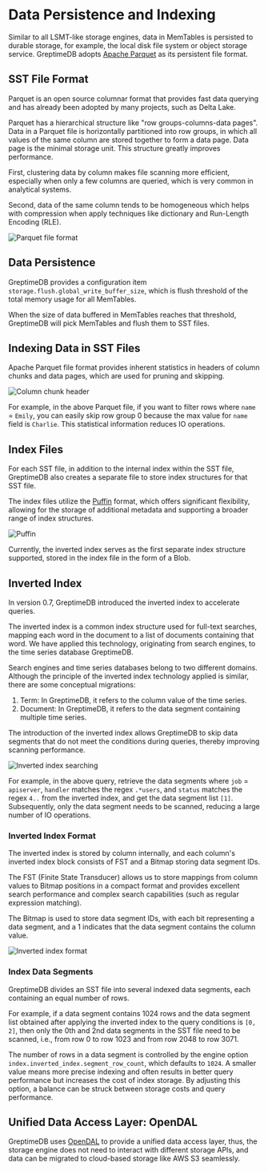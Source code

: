 # Data Persistence and Indexing

Similar to all LSMT-like storage engines, data in MemTables is persisted to durable storage, for example, the local disk file system or object storage service. GreptimeDB adopts [Apache Parquet][1] as its persistent file format.

## SST File Format

Parquet is an open source columnar format that provides fast data querying and has already been adopted by many projects, such as Delta Lake.

Parquet has a hierarchical structure like "row groups-columns-data pages". Data in a Parquet file is horizontally partitioned into row groups, in which all values of the same column are stored together to form a data page. Data page is the minimal storage unit. This structure greatly improves performance.

First, clustering data by column makes file scanning more efficient, especially when only a few columns are queried, which is very common in analytical systems.

Second, data of the same column tends to be homogeneous which helps with compression when apply techniques like dictionary and Run-Length Encoding (RLE).

![Parquet file format](/parquet-file-format.png)

## Data Persistence

GreptimeDB provides a configuration item `storage.flush.global_write_buffer_size`, which is flush threshold of the total memory usage for all MemTables.

When the size of data buffered in MemTables reaches that threshold, GreptimeDB will pick MemTables and flush them to SST files.

## Indexing Data in SST Files

Apache Parquet file format provides inherent statistics in headers of column chunks and data pages, which are used for pruning and skipping.

![Column chunk header](/column-chunk-header.png)

For example, in the above Parquet file, if you want to filter rows where `name` = `Emily`, you can easily skip row group 0 because the max value for `name` field is `Charlie`. This statistical information reduces IO operations.

## Index Files

For each SST file, in addition to the internal index within the SST file, GreptimeDB also creates a separate file to store  index structures for that SST file.

The index files utilize the [Puffin][3] format, which offers significant flexibility, allowing for the storage of additional metadata and supporting a broader range of index structures.

![Puffin](/puffin.png)

Currently, the inverted index serves as the first separate index structure supported, stored in the index file in the form of a Blob.

## Inverted Index

In version 0.7, GreptimeDB introduced the inverted index to accelerate queries.

The inverted index is a common index structure used for full-text searches, mapping each word in the document to a list of documents containing that word. We have applied this technology, originating from search engines, to the time series database GreptimeDB.

Search engines and time series databases belong to two different domains. Although the principle of the inverted index technology applied is similar, there are some conceptual migrations:
1. Term: In GreptimeDB, it refers to the column value of the time series.
2. Document: In GreptimeDB, it refers to the data segment containing multiple time series.

The introduction of the inverted index allows GreptimeDB to skip data segments that do not meet the conditions during queries, thereby improving scanning performance.

![Inverted index searching](/inverted-index-searching.png)

For example, in the above query, retrieve the data segments where `job` = `apiserver`, `handler` matches the regex `.*users`, and `status` matches the regex `4..` from the inverted index, and get the data segment list `[1]`. Subsequently, only the data segment needs to be scanned, reducing a large number of IO operations.

### Inverted Index Format

The inverted index is stored by column internally, and each column's inverted index block consists of FST and a Bitmap storing data segment IDs.

The FST (Finite State Transducer) allows us to store mappings from column values to Bitmap positions in a compact format and provides excellent search performance and complex search capabilities (such as regular expression matching).

The Bitmap is used to store data segment IDs, with each bit representing a data segment, and a 1 indicates that the data segment contains the column value.

![Inverted index format](/inverted-index-format.png)

### Index Data Segments

GreptimeDB divides an SST file into several indexed data segments, each containing an equal number of rows.

For example, if a data segment contains 1024 rows and the data segment list obtained after applying the inverted index to the query conditions is `[0, 2]`, then only the 0th and 2nd data segments in the SST file need to be scanned, i.e., from row 0 to row 1023 and from row 2048 to row 3071.

The number of rows in a data segment is controlled by the engine option `index.inverted_index.segment_row_count`, which defaults to `1024`. A smaller value means more precise indexing and often results in better query performance but increases the cost of index storage. By adjusting this option, a balance can be struck between storage costs and query performance.

## Unified Data Access Layer: OpenDAL

GreptimeDB uses [OpenDAL][2] to provide a unified data access layer, thus, the storage engine does not need to interact with different storage APIs, and data can be migrated to cloud-based storage like AWS S3 seamlessly.

[1]: https://parquet.apache.org
[2]: https://github.com/datafuselabs/opendal
[3]: https://iceberg.apache.org/puffin-spec
